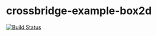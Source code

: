 crossbridge-example-box2d
=========================

[![Build Status](https://travis-ci.org/crossbridge-community/crossbridge-example-box2d.svg?branch=master)](https://travis-ci.org/crossbridge-community/crossbridge-example-box2d)